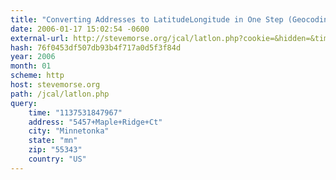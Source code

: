 ```yaml
---
title: "Converting Addresses to LatitudeLongitude in One Step (Geocoding)"
date: 2006-01-17 15:02:54 -0600
external-url: http://stevemorse.org/jcal/latlon.php?cookie=&hidden=&time=1137531847967&address=5457%2BMaple%2BRidge%2BCt&city=Minnetonka&state=mn&zip=55343&country=US
hash: 76f0453df507db93b4f717a0d5f3f84d
year: 2006
month: 01
scheme: http
host: stevemorse.org
path: /jcal/latlon.php
query:
    time: "1137531847967"
    address: "5457+Maple+Ridge+Ct"
    city: "Minnetonka"
    state: "mn"
    zip: "55343"
    country: "US"
---
```



